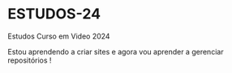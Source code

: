 # ESTUDOS-24
 Estudos Curso em Video 2024


Estou aprendendo a criar sites e agora vou aprender a gerenciar repositórios !


